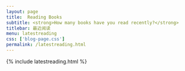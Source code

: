 ```yaml
---
layout: page
title:  Reading Books
subtitle: <strong>How many books have you read recently?</strong>
titlebar: 最近阅读
menu: latestreading
css: ['blog-page.css']
permalink: /latestreading.html
---
```


{% include latestreading.html %}
